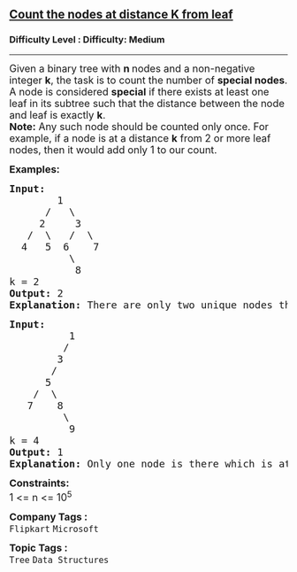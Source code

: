 <h2><a href="https://www.geeksforgeeks.org/problems/node-at-distance/1">Count the nodes at distance K from leaf</a></h2><h3>Difficulty Level : Difficulty: Medium</h3><hr><div class="problems_problem_content__Xm_eO"><p><span style="font-size: 18px;">Given a binary tree with <strong>n </strong>nodes and a non-negative integer <strong>k</strong>, the task is to count the number of <strong>special nodes</strong>. <br>A node is considered <strong>special</strong> if there exists at least one leaf in its subtree such that the distance between the node and leaf is exactly <strong>k</strong>.<br></span><span style="font-size: 18px;"><strong>Note:</strong> Any such node should be counted only once. For example, if a node is at a distance <strong>k</strong> from 2 or more leaf nodes, then it would add only 1 to our count.</span></p>
<p><span style="font-size: 18px;"><strong>Examples:</strong></span></p>
<pre><span style="font-size: 18px;"><strong>Input:</strong>
        1
&nbsp;     /   \
&nbsp;    2     3
&nbsp;  /  \   /  \
&nbsp; 4   5  6    7
&nbsp;         \ 
&nbsp;          8
k = 2
<strong>Output: </strong>2<strong>
Explanation: </strong>There are only two unique nodes that are at a distance of 2 units from the leaf node. (node 3 for leaf with value 8 and node 1 for leaves with values 4, 5 and 7) Note that node 2 isn't considered for leaf with value 8 because it isn't a direct ancestor of node 8.</span>
</pre>
<pre><span style="font-size: 18px;"><strong>Input:</strong><strong><br></strong></span><span style="font-size: 18px;"> &nbsp; &nbsp; &nbsp; &nbsp; &nbsp;1
&nbsp;        /
&nbsp;       3
&nbsp;      /
&nbsp;     5
&nbsp;   /  \
&nbsp;  7    8
         \
&nbsp;         9
k = 4
<strong>Output: </strong>1<strong>
Explanation: </strong>Only one node is there which is at a distance of 4 units from the leaf node.(node 1 for leaf with value 9) </span></pre>
<p><span style="font-size: 18px;"><strong>Constraints:</strong><br>1 &lt;= n &lt;= 10<sup>5</sup></span></p></div><p><span style=font-size:18px><strong>Company Tags : </strong><br><code>Flipkart</code>&nbsp;<code>Microsoft</code>&nbsp;<br><p><span style=font-size:18px><strong>Topic Tags : </strong><br><code>Tree</code>&nbsp;<code>Data Structures</code>&nbsp;